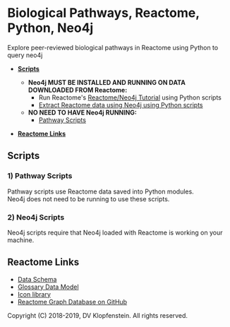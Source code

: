 # Biological Pathways, Reactome, Python, Neo4j
Explore peer-reviewed biological pathways in Reactome using Python to query neo4j

  * [**Scripts**](#scripts)
    * **Neo4j MUST BE INSTALLED AND RUNNING ON DATA DOWNLOADED FROM Reactome:**    
      * Run Reactome's [Reactome/Neo4j Tutorial](https://reactome.org/dev/graph-database/extract-participating-molecules) using Python scripts
      * [Extract Reactome data using Neo4j using Python scripts](#neo4j_scripts)    
    * **NO NEED TO HAVE Neo4j RUNNING:**    
      * [Pathway Scripts](#pathway_scripts)     

  * [**Reactome Links**](#reactome_links)

## Scripts

### 1) Pathway Scripts
Pathway scripts use Reactome data saved into Python modules.    
Neo4j does not need to be running to use these scripts.    

### 2) Neo4j Scripts
Neo4j scripts require that Neo4j loaded with Reactome is working on your machine.

## Reactome Links
  * [Data Schema](https://reactome.org/content/schema/DatabaseObject)    
  * [Glossary Data Model](http://wiki.reactome.org/index.php/Glossary_Data_Model)    
  * [Icon library](https://reactome.org/icon-lib)    
  * [Reactome Graph Database on GitHub](https://github.com/reactome/graph-core)    

Copyright (C) 2018-2019, DV Klopfenstein. All rights reserved.

